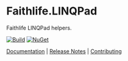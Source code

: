 # Faithlife.LINQPad

Faithlife LINQPad helpers.

[![Build](https://github.com/Faithlife/FaithlifeLINQPad/workflows/Build/badge.svg)](https://github.com/Faithlife/FaithlifeLINQPad/actions?query=workflow%3ABuild) [![NuGet](https://img.shields.io/nuget/v/Faithlife.LINQPad.svg)](https://www.nuget.org/packages/Faithlife.LINQPad)

[Documentation](https://faithlife.github.io/FaithlifeLINQPad/) | [Release Notes](https://github.com/Faithlife/FaithlifeLINQPad/blob/master/ReleaseNotes.md) | [Contributing](https://github.com/Faithlife/FaithlifeLINQPad/blob/master/CONTRIBUTING.md)
